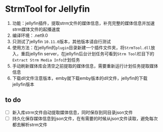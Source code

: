 # StrmTool for Jellyfin

1. 功能：jellyfin插件，提取strm文件的媒体信息，补充完整的媒体信息并加速strm媒体文件的起播速度
2. 编译环境：.net9.0
3. 只测试了jellyfin `10.11.0`版本，其他版本请自行测试
4. 使用方法：在jellyfin的`plugin`目录新建一个插件文件夹，将`StrmTool.dll`放入，重启jellyfin server，在jellyfin后台计划任务可看到`Strm Tool`栏目下的`Extract Strm Media Info`计划任务
5. 手动刷新媒体库会清空之前提取的媒体信息，需要重新运行计划任务提取媒体信息
6. 下载dll文件注意版本，emby就下载emby版本的dll文件，jellyfin的下载jellyfin版本

## to do

- [ ] 新入库strm文件自动提取媒体信息，同时保存到同目录json文件
- [ ] 持久化保存媒体信息到json文件，在有需要的时候从json文件读取，避免每次都去解析strm文件
